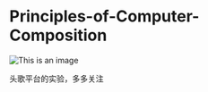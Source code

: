 # Principles-of-Computer-Composition
![This is an image](https://myoctocat.com/assets/images/base-octocat.svg)




头歌平台的实验，多多关注

